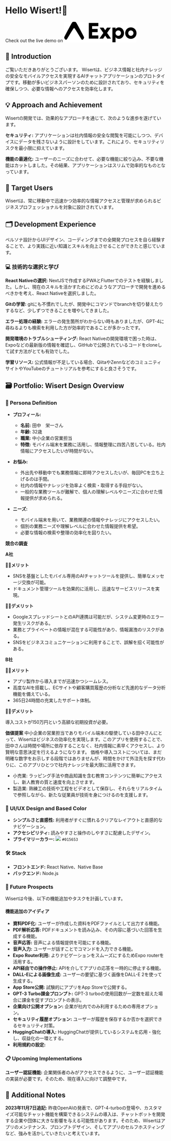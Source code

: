 # Hello Wisert!👋

Check out the live demo on [![Expo Go](./docs/expo-logo.svg)](https://expo.dev/@street-m3/wisert-ai-assistant)

## 🌟 Introduction

ご覧いただきありがとうございます。
Wisertは、ビジネス情報と社内ナレッジの安全なモバイルアクセスを実現するAIチャットアプリケーションのプロトタイプです。移動が多いビジネスパーソンのために設計されており、セキュリティを確保しつつ、必要な情報へのアクセスを効率化します。

## 💡 Approach and Achievement

Wisertの開発では、効果的なアプローチを通じて、次のような進歩を遂げています。

**セキュリティ:** アプリケーションは社内情報の安全な閲覧を可能にしつつ、デバイスにデータを残さないように設計をしています。これにより、セキュリティリスクを最小限に抑えています。

**機能の最適化:** ユーザーのニーズに合わせて、必要な機能に絞り込み、不要な機能はカットしました。その結果、アプリケーションはスリムで効率的なものとなっています。

## 🚀 Target Users

Wisertは、常に移動中で迅速かつ効率的な情報アクセスと管理が求められるビジネスプロフェッショナルを対象に設計されています。

## 🗂 Development Experience

ペルソナ設計からUIデザイン、コーディングまでの全開発プロセスを自ら経験することで、より実践に近い知識とスキルを向上させることができたと感じています。

### 💻 技術的な選択と学び

**React Nativeの選択:** NextJSで作成するPWAとFlutterでのテストを経験しました。しかし、現在のスキルを活かすためにどのようなアプローチで開発を進めるべきかを考え、React Nativeを選択しました。

**Gitの学習:** gitにも不慣れでしたが、開発中にコマンドでbranchを切り替えたりするなど、少しずつできることを増やしてきました。

**エラー処理の経験:** エラーの発生箇所がわからない時もありましたが、GPT-4に尋ねるよりも検索を利用した方が効率的であることが多かったです。

**開発環境のトラブルシューティング:** React Nativeの開発環境で困った時は、Expoなどの最新版の情報を確認し、GitHubで公開されているコードをcloneして試す方法がとても有効でした。

**学習リソース:** 公式情報が不足している場合、QiitaやZennなどのコミュニティサイトやYouTubeのチュートリアルを参考にすると良さそうです。


## 🗃️ Portfolio: Wisert Design Overview

### 👤 Persona Definition

-   **プロフィール:**

    -   **名前:** 田中　栄一さん
    -   **年齢:** 32歳
    -   **職業:** 中小企業の営業担当
    -   **特徴:** モバイル端末を業務に活用し、情報整理に四苦八苦している。社内情報にアクセスしたいが時間がない。

-   **お悩み:**

    -   外出先や移動中でも業務情報に即時アクセスしたいが、毎回PCを立ち上げるのは手間。
    -   社内の情報やナレッジを効率よく検索・取得する手段がない。
    -   一般的な業務ツールが難解で、個人の理解レベルやニーズに合わせた情報提供が求められる。

-   **ニーズ:**
    -   モバイル端末を用いて、業務関連の情報やナレッジにアクセスしたい。
    -   個別の業務ニーズや理解レベルに合わせた情報提供を希望。
    -   必要な情報の検索や整理の効率化を図りたい。

**競合の調査**

**A社**

🙆‍♂️**メリット**

-   SNSを基盤としたモバイル専用のAIチャットツールを提供し、簡単なメッセージ交換が可能。
-   ドキュメント管理ツールを効果的に活用し、迅速なサービスリリースを実現。

🙅‍♀️**デメリット**

-   GoogleスプレッドシートとのAPI連携は可能だが、システム変更時のエラー発生リスクがある。
-   業務とプライベートの情報が混在する可能性があり、情報漏洩のリスクがある。
-   SNSをビジネスコミュニケーションに利用することで、誤解を招く可能性がある。

**B社**

**🙆‍♂️メリット**

-   アプリ製作から導入までが迅速かつシームレス。
-   高度なAIを搭載し、ECサイトや顧客購買履歴の分析など先進的なデータ分析機能を備えている。
-   365日24時間の充実したサポート体制。

**🙅‍♀️デメリット**

導入コストが150万円という高額な初期投資が必要。

**価値提案**
中小企業の営業担当でありモバイル端末の駆使している田中さんにとって、Wisertはビジネスの効率化を実現します。このアプリを使用することで、田中さんは時間や場所に依存することなく、社内情報に素早くアクセスし、より賢明な意思決定を行えるようになります。
価格や導入コストについては、まだ明確な数字をお示しする段階ではありませんが、時間をかけて外注先を探す代わりに、このアプリひとつで社内ナレッジを最大限に活用できます。

-   小売業: ラッピング手法や商品知識を含む教育コンテンツに簡単にアクセスし、新人教育の質と速度を向上させます。
-   製造業: 熟練工の技術や工程をビデオとして保存し、それらをリアルタイムで参照しながら、新たな従業員が技術を身につけるのを支援します。

### 🎨 UI/UX Design and Based Color

-   **シンプルさと直感性:** 利用者がすぐに慣れるクリアなレイアウトと直感的なナビゲーション。
-   **アクセシビリティ:** 読みやすさと操作のしやすさに配慮したデザイン。
-   **プライマリーカラー:** ![](https://via.placeholder.com/16/015653/FFFFFF/?text=%20) `#015653`

### 🛠️ Stack

-   **フロントエンド:** React Native、Native Base
-   **バックエンド:** Node.js

### 🔮 Future Prospects

Wisertは今後、以下の機能追加やタスクを計画しています。

#### 機能追加のアイディア

-   **資料PDF化:** ユーザーが作成した資料をPDFファイルとして出力する機能。
-   **PDF解析応答:** PDFドキュメントを読み込み、その内容に基づいた回答を生成する機能。
-   **音声応答:** 音声による情報提供を可能にする機能。
-   **音声入力:** ユーザーが話すことでコマンドを入力できる機能。
-   **Expo Router利用:** よりナビゲーションをスムーズにするためExpo routerを活用する。
-   **API経由での操作停止:** APIを介してアプリの応答を一時的に停止する機能。
-   **DALL-Eによる画像生成:** ユーザーの要望に基づく画像をDALL-E 2を使って生成する。
-   **App Store公開:** 試験的にアプリをApp Storeで公開する。
-   **GPT-3 Turbo課金プロンプト:** GPT-3 turboの使用回数が一定数を超えた場合に課金を促すプロンプトの表示。
-   **企業向け公開オプション:** 企業が社内でのみ利用するための専用オプション。
-   **セキュリティ履歴オプション:** ユーザーが履歴を保存するか否かを選択できるセキュリティ対策。
-   **HuggingChatの導入:** HuggingChatが提供しているシステムを応用・強化し、収益化の一環とする。
-   **利用規約の設定:**

### 📋 Upcoming Implementations

**ユーザー認証機能:** 企業関係者のみがアクセスできるように、ユーザー認証機能の実装が必要です。そのため、現在導入に向けて調整中です。

## 📄 Additional Notes

**2023年11月7日追記:** 昨夜OpenAIの発表で、GPT-4-turboの登場や、カスタマイズ可能なチャット機能を構築できるシステムの導入は、チャットボットを開発する企業や団体に大きな影響を与える可能性があります。そのため、Wisertはアプリのメンテナンス、プロンプトデザイン、そしてアプリのセルフホスティングなど、強みを活かしていきたいと考えています。
